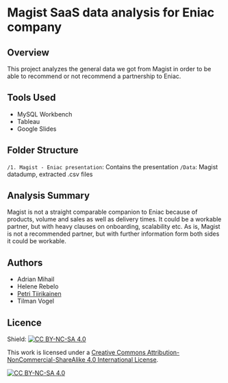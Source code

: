 # Magist SaaS data analysis for Eniac company

## Overview

This project analyzes the general data we got from Magist in order to be able to recommend or not recommend a partnership to Eniac.

## Tools Used

- MySQL Workbench
- Tableau
- Google Slides

## Folder Structure

`/1. Magist - Eniac presentation`: Contains the presentation
`/Data`: Magist datadump, extracted .csv files

## Analysis Summary

Magist is not a straight comparable companion to Eniac because of products, volume and sales as well as delivery times. It could be a workable partner, but with heavy clauses on onboarding, scalability etc. As is, Magist is not a recommended partner, but with further information form both sides it could be workable.

## Authors

- Adrian Mihail
- Helene Rebelo
- [Petri Tiirikainen](https://github.com/PetriTiirikainen)
- Tilman Vogel

## Licence
Shield: [![CC BY-NC-SA 4.0][cc-by-nc-sa-shield]][cc-by-nc-sa]

This work is licensed under a
[Creative Commons Attribution-NonCommercial-ShareAlike 4.0 International License][cc-by-nc-sa].

[![CC BY-NC-SA 4.0][cc-by-nc-sa-image]][cc-by-nc-sa]

[cc-by-nc-sa]: http://creativecommons.org/licenses/by-nc-sa/4.0/
[cc-by-nc-sa-image]: https://licensebuttons.net/l/by-nc-sa/4.0/88x31.png
[cc-by-nc-sa-shield]: https://img.shields.io/badge/License-CC%20BY--NC--SA%204.0-lightgrey.svg
